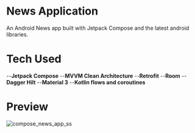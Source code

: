 # News Application
An Android News app built with Jetpack Compose and the latest android libraries.

# Tech Used
--**Jetpack Compose**
--**MVVM Clean Architecture**
--**Retrofit**
--**Room**
--**Dagger Hilt**
--**Material 3**
--**Kotlin flows and coroutines**

# Preview
![compose_news_app_ss](https://github.com/Vijaysinghdhoni/News-application/assets/142734066/8900e1d0-e568-4d49-a94c-6b7c6cb4cb72)
